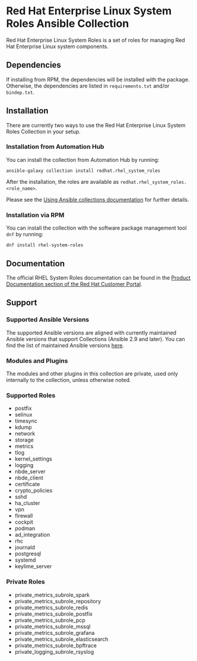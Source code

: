 Red Hat Enterprise Linux System Roles Ansible Collection
=====================================

Red Hat Enterprise Linux System Roles is a set of roles for managing Red Hat Enterprise Linux system components.

## Dependencies

If installing from RPM, the dependencies will be installed with the package.
Otherwise, the dependencies are listed in `requirements.txt` and/or `bindep.txt`.

## Installation

There are currently two ways to use the Red Hat Enterprise Linux System Roles Collection in your setup.

### Installation from Automation Hub

You can install the collection from Automation Hub by running:
```
ansible-galaxy collection install redhat.rhel_system_roles
```

After the installation, the roles are available as `redhat.rhel_system_roles.<role_name>`.

Please see the [Using Ansible collections documentation](https://docs.ansible.com/ansible/devel/user_guide/collections_using.html) for further details.

### Installation via RPM

You can install the collection with the software package management tool `dnf` by running:
```
dnf install rhel-system-roles
```

## Documentation
The official RHEL System Roles documentation can be found in the [Product Documentation section of the Red Hat Customer Portal](https://access.redhat.com/documentation/en-us/red_hat_enterprise_linux/8/html/administration_and_configuration_tasks_using_system_roles_in_rhel/index).

## Support

### Supported Ansible Versions

The supported Ansible versions are aligned with currently maintained Ansible versions that support Collections (Ansible 2.9 and later). You can find the list of maintained Ansible versions [here](https://docs.ansible.com/ansible/latest/reference_appendices/release_and_maintenance.html#release-status).

### Modules and Plugins

The modules and other plugins in this collection are private, used only internally to the collection, unless otherwise noted.


### Supported Roles

<!--ts-->
  * postfix
  * selinux
  * timesync
  * kdump
  * network
  * storage
  * metrics
  * tlog
  * kernel_settings
  * logging
  * nbde_server
  * nbde_client
  * certificate
  * crypto_policies
  * sshd
  * ha_cluster
  * vpn
  * firewall
  * cockpit
  * podman
  * ad_integration
  * rhc
  * journald
  * postgresql
  * systemd
  * keylime_server
<!--te-->

### Private Roles

<!--ts-->
  * private_metrics_subrole_spark
  * private_metrics_subrole_repository
  * private_metrics_subrole_redis
  * private_metrics_subrole_postfix
  * private_metrics_subrole_pcp
  * private_metrics_subrole_mssql
  * private_metrics_subrole_grafana
  * private_metrics_subrole_elasticsearch
  * private_metrics_subrole_bpftrace
  * private_logging_subrole_rsyslog
<!--te-->

